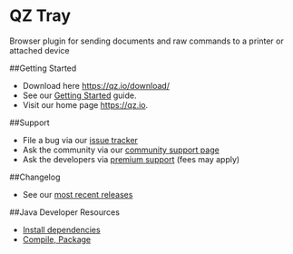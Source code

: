 QZ Tray
========

Browser plugin for sending documents and raw commands to a printer or attached device

##Getting Started
  * Download here https://qz.io/download/
  * See our [Getting Started](../../wiki/2.0-getting-started) guide.
  * Visit our home page https://qz.io.
  
##Support
  * File a bug via our [issue tracker](../../issues)
  * Ask the community via our [community support page](https://qz.io/support/)
  * Ask the developers via [premium support](https://qz.io/contact/) (fees may apply)

##Changelog
  * See our [most recent releases](../../releases)

##Java Developer Resources
  * [Install dependencies](../../wiki/install-dependencies)
  * [Compile, Package](../../wiki/compiling)

